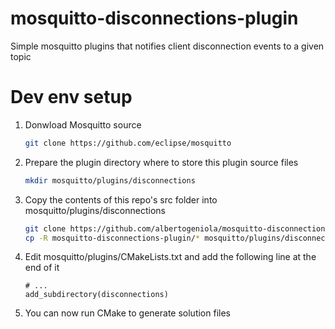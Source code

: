 # mosquitto-disconnections-plugin
Simple mosquitto plugins that notifies client disconnection events to a given topic

# Dev env setup
1. Donwload Mosquitto source
    ```bash
    git clone https://github.com/eclipse/mosquitto
    ```
1. Prepare the plugin directory where to store this plugin source files
    ```bash
    mkdir mosquitto/plugins/disconnections
    ```
1. Copy the contents of this repo's src folder into mosquitto/plugins/disconnections
    ```bash
    git clone https://github.com/albertogeniola/mosquitto-disconnections-plugin
    cp -R mosquitto-disconnections-plugin/* mosquitto/plugins/disconnections
    ```
1. Edit mosquitto/plugins/CMakeLists.txt and add the following line at the end of it
    ```
    # ...
    add_subdirectory(disconnections)
    ```
1. You can now run CMake to generate solution files

